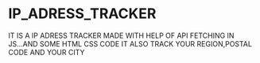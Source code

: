 # IP_ADRESS_TRACKER
IT IS A IP ADRESS TRACKER MADE WITH HELP OF API FETCHING IN JS...AND SOME HTML CSS CODE 
IT ALSO TRACK YOUR REGION,POSTAL CODE AND YOUR CITY
